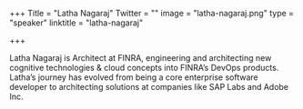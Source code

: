 +++
Title = "Latha Nagaraj"
Twitter = ""
image = "latha-nagaraj.png"
type = "speaker"
linktitle = "latha-nagaraj"

+++

Latha Nagaraj is Architect at FINRA, engineering and architecting new cognitive technologies & cloud concepts into FINRA’s DevOps products. Latha’s journey has evolved from being a core enterprise software developer to architecting solutions at companies like SAP Labs and Adobe Inc.
